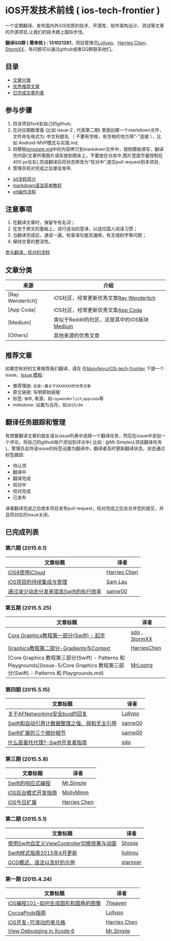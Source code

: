 # iOS开发技术前线 ( ios-tech-frontier )
一个定期翻译、发布国内外iOS优质的技术、开源库、软件架构设计、测试等文章的开源项目,让我们的技术跟上国际步伐。

**翻译QQ群 ( 需审核 ) : 131021281**，项目管理员[Lollypo](https://github.com/Lollypo/)、[Harries Chen](https://github.com/mrchenhao/)、[StormXX](https://github.com/StormXX/)，有问题可以通过github或者QQ群联系他们。

## 目录
* [文章分类](#category)
* [优秀推荐文章](#recommend)
* [已完成文章列表](#articles)

## 参与步骤
1. 将该项目fork到自己的github;
2. 在对应期数里面 (比如 issue-2 , 代表第二期) 里面创建一个markdown文件，文件命名格式为: 中文标题名 （ 不要有空格，有空格的地方用"-"连接 ），比如 Android-MVP模式与实践.md;
3. 将模板[template.md](template.md)中的内容拷贝到markdown文件中，按照模板填写、翻译完内容(文章所需图片请存放到图床上，不要放在仓库中,图片宽度尽量控制在400 px左右),完成翻译后将状态修改为"校对中",提交pull request到本项目;
4. 管理员校对完成之后便会发布.   

* [git流程简介](git简单使用教程.md)     
* [markdown语法简单教程](markdown简单教程.md)
* [git操作流程](git操作流程.md)

## 注意事项
1. 在翻译文章时，保留专有名词；
2. 在忠于原文的基础上，进行适当的意译，以适应国人阅读习惯；
3. 当翻译完成后，通读一遍，检查语句是否通顺，有无错别字等问题；
4. 保持文章的整洁性。

[参与翻译、校对的流程](https://github.com/bboyfeiyu/android-tech-frontier/blob/master/%E7%BF%BB%E8%AF%91%E9%A1%B9%E7%9B%AE%E5%8D%8F%E4%BD%9C%E6%B5%81%E7%A8%8B.md)



<b id="category" ></b>
## 文章分类
|   来源    |   介绍     |
|----------|-------------|
| [Ray Wenderlich] | iOS社区，经常更新优秀文章[Ray Wenderlich](http://www.raywenderlich.com/) |
| [App Coda] | iOS社区，经常更新优秀文章[App Coda](http://www.appcoda.com/) |
| [Medium] | 类似于Reddit的社区，这是其中的iOS板块[Medium](https://medium.com/ios-os-x-development/) |
| [Others] | 其他来源的优秀文章 |

<b id="recommend" ></b>
## 推荐文章
如果您有好的文章推荐我们翻译，请在 在[bboyfeiyu/iOS-tech-frontier](https://github.com/bboyfeiyu/iOS-tech-frontier/issues/) 下提一个issue，[Issue 模板](https://github.com/bboyfeiyu/iOS-tech-frontier/issues/1
): 

* 推荐理由: `这是一篇关于XXXXXXX的优秀文章`
* 原文链接: 写明原始链接
* 标签: `推荐`, 来源，如`raywenderlich`,`appcoda`等
* milestone: 设置为当月，如`2015/04`


## 翻译任务跟踪和管理

有想要翻译文章的朋友请从issue列表中选择一个翻译任务，然后在issue中添加一个评论，将自己的github账户添加到评论中( 比如 : @Mr.Simple认领该翻译任务 )，管理员会将该issue的标签设置为翻译中。翻译者及时更新翻译状态，状态通过标签跟踪:

* 待认领
* 翻译中
* 翻译完成
* 校对中
* 校对完成
* 已发布

译者翻译完成之后想本项目发布pull request，校对完成之后会合并您的提交，并且将对应的issue关闭。


<b id="articles" ></b>
## 已完成列表

### 第六期 (2015.6.1)
|       文章标题        |         译者           | 
|----------------------|------------------------|
|  [iOS8使用iCloud](issue-6/iOS8使用iCloud.md) |  [Harries Chen](https://github.com/mrchenhao)  |  
|  [iOS项目的持续集成与管理](issue-6/iOS项目的持续集成与管理.md) |  [Sam Lau](https://github.com/samlaudev)  |  
|  [通过减少动态分发来提高Swift的执行效率](issue-6/通过减少动态分发来提高Swift的执行效率.md) |  [samw00](https://github.com/samw00/) |  

### 第五期 (2015.5.25)
|       文章标题        |         译者           | 
|----------------------|------------------------|
|  [Core Graphics教程第一部分(Swift) - 起步](issue-5/Swift-Core-Graphics教程第一部分.md) |  [sdq](https://github.com/sdq/) 、 [StormXX](https://github.com/StormXX/) |  
|  [Graphics教程第二部分-Gradients与Context](issue-5/Swift-Core-Graphics教程第二部分-Gradients与Context.md) |  [HarriesChen](https://github.com/mrchenhao) |  
|  [Core Graphics 教程第三部分(Swift) - Patterns 和 Playgrounds](issue-5/Core Graphics 教程第三部分(Swift) - Patterns 和 Playgrounds.md) |  [MrLoong](https://github.com/MrLoong) |  


### 第四期 (2015.5.15)
|       文章标题        |         译者           | 
|----------------------|------------------------|
|  [关于AFNetworking安全bug的回复](issue-4/关于AFNetworking安全bug的回复.md) |  [Lollypo](https://github.com/Lollypo/) |  
|  [Swift和自动引用计数器整理之强、弱和无主引用](issue-4/Swift和自动引用计数器整理之强、弱和无主引用.md) |  [samw00](https://github.com/samw00/) |  
|  [Swift扩展的三个微妙细节](issue-4/Swift扩展的三个微妙细节.md) |  [samw00](https://github.com/samw00/) |  
|  [什么是委托代理?-Swift开发者指南](issue-4/什么是委托代理-Swift开发者指南.md) |  [sdq](https://github.com/sdq/) |  


### 第三期 (2015.5.8)
|       文章标题        |         译者           | 
|----------------------|------------------------|
|  [Swift的响应式编程](issue-3/Swift的响应式编程.md) |  [Mr.Simple](https://github.com/bboyfeiyu/) |  
|  [iOS后台模式开发指南](issue-3/iOS后台模式开发指南.md) |  [MollyMmm](https://github.com/MollyMmm/) |  
|  [iOS今日扩展](issue-3/iOS今日扩展.md) |  [Harries Chen](https://github.com/mrchenhao/) |  



### 第二期 (2015.5.1)
|       文章标题        |         译者           | 
|----------------------|------------------------|
|  [使用Swift自定义ViewController切换效果与动画](issue-2/自定义ViewController切换效果与动画.md) |  [Shopie](https:www.devtd.cn)  |  
|  [Swift样式指南2015年4月更新](issue-2/Swift样式指南2015年4月更新.md) |  [liulinxu](https://github.com/liulinxu) | 
|  [GCD概述、语法以及好的示例](issue-2/GCD概述、语法以及好的示例.md) |  [starmier](https://github.com/starmier/) |  


### 第一期 (2015.4.24)
|       文章标题        |         译者           | 
|----------------------|------------------------|
|  [iOS编程101-如何生成圆形和圆角的图像](issue-1/iOS编程101-如何生成圆形和圆角的图像.md) |  [7heaven](https://github.com/7heaven) |  
|  [CocoaPods指南](issue-1/CocoaPods指南.md) |  [Lollypo](https://github.com/Lollypo)  |  
|  [iOS开发-可滑动的单元格](issue-1/iOS开发-可滑动的单元格.md) |  [Harries Chen](https://github.com/mrchenhao) | 
|  [View Debugging in Xcode 6 ](issue-1/View-Debugging-in-Xcode-6.md) |  [Mr.Simple](https://github.com/bboyfeiyu) |  
